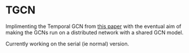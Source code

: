 # TGCN
Implimenting the Temporal GCN from [this paper](https://ieeexplore.ieee.org/abstract/document/8809901) with the eventual aim of making the GCNs run on a distributed network with a shared GCN model. 

Currently working on the serial (ie normal) version. 
